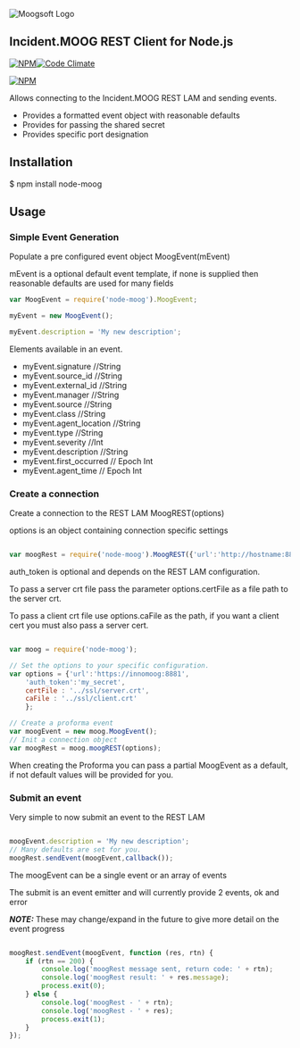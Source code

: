 ![Moogsoft Logo](http://www.moogsoft.com/themes/moogsoft_2014/images/logo@2.png)

## Incident.MOOG REST Client for Node.js


[![NPM](http://img.shields.io/npm/v/node-moog.svg?style=flat)](https://www.npmjs.org/package/node-moog)[![Code Climate](https://codeclimate.com/github/Moogsoft/node-moog/badges/gpa.svg?style=flat)](https://codeclimate.com/github/Moogsoft/node-moog)

[![NPM](https://nodei.co/npm/node-moog.png?downloads=true)](https://nodei.co/npm/node-moog/)


Allows connecting to the Incident.MOOG REST LAM and sending events.

- Provides a formatted event object with reasonable defaults
- Provides for passing the shared secret
- Provides specific port designation

## Installation

$ npm install node-moog

## Usage

### Simple Event Generation

Populate a pre configured event object
 MoogEvent(mEvent)

mEvent is a optional default event template, if none is supplied then reasonable defaults are used for many fields

```javascript
var MoogEvent = require('node-moog').MoogEvent;

myEvent = new MoogEvent();

myEvent.description = 'My new description';

```

Elements available in an event.

- myEvent.signature //String
- myEvent.source_id //String
- myEvent.external_id //String
- myEvent.manager //String
- myEvent.source //String
- myEvent.class //String
- myEvent.agent_location //String
- myEvent.type //String
- myEvent.severity //Int
- myEvent.description //String
- myEvent.first_occurred // Epoch Int
- myEvent.agent_time // Epoch Int

### Create a connection

Create a connection to the REST LAM
 MoogREST(options)

 options is an object containing connection specific settings

```javascript

var moogRest = require('node-moog').MoogREST({'url':'http://hostname:8888','auth_token':'my_secret'});

```
auth_token is optional and depends on the REST LAM configuration.

To pass a server crt file pass the parameter options.certFile as a file path to the server crt.

To pass a client crt file use options.caFile as the path, if you want a client cert you must also pass a server cert.

````javascript

var moog = require('node-moog');

// Set the options to your specific configuration.
var options = {'url':'https://innomoog:8881',
    'auth_token':'my_secret',
    certFile : '../ssl/server.crt',
    caFile : '../ssl/client.crt'
    };

// Create a proforma event
var moogEvent = new moog.MoogEvent();
// Init a connection object
var moogRest = moog.moogREST(options);

````
When creating the Proforma you can pass a partial MoogEvent as a default, if not default values will be provided for you.

### Submit an event

Very simple to now submit an event to the REST LAM

```javascript

moogEvent.description = 'My new description';
// Many defaults are set for you.
moogRest.sendEvent(moogEvent,callback());

```
The moogEvent can be a single event or an array of events

The submit is an event emitter and will currently provide 2 events, ok and error

***NOTE:*** These may change/expand in the future to give more detail on the event progress

```javascript

moogRest.sendEvent(moogEvent, function (res, rtn) {
    if (rtn == 200) {
        console.log('moogRest message sent, return code: ' + rtn);
        console.log('moogRest result: ' + res.message);
        process.exit(0);
    } else {
        console.log('moogRest - ' + rtn);
        console.log('moogRest - ' + res);
        process.exit(1);
    }
});

```
